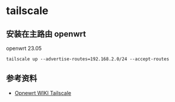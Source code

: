 # tailscale

## 安装在主路由 openwrt

openwrt 23.05

```
tailscale up --advertise-routes=192.168.2.0/24 --accept-routes
```

## 参考资料

- [Opnewrt WIKI Tailscale](https://openwrt.org/docs/guide-user/services/vpn/tailscale/start)
